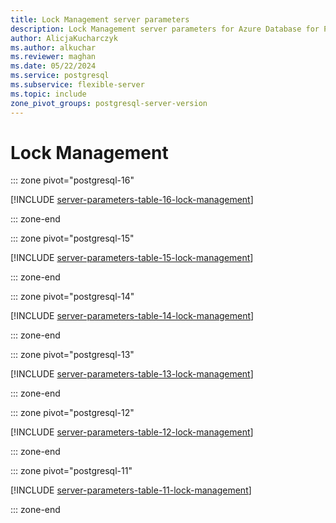 ```yaml
---
title: Lock Management server parameters
description: Lock Management server parameters for Azure Database for PostgreSQL - Flexible Server.
author: AlicjaKucharczyk
ms.author: alkuchar
ms.reviewer: maghan
ms.date: 05/22/2024
ms.service: postgresql
ms.subservice: flexible-server
ms.topic: include
zone_pivot_groups: postgresql-server-version
---
```

# Lock Management


::: zone pivot="postgresql-16"

[!INCLUDE [server-parameters-table-16-lock-management](./includes/server-parameters-table-16-lock-management.md)]

::: zone-end


::: zone pivot="postgresql-15"

[!INCLUDE [server-parameters-table-15-lock-management](./includes/server-parameters-table-15-lock-management.md)]

::: zone-end


::: zone pivot="postgresql-14"

[!INCLUDE [server-parameters-table-14-lock-management](./includes/server-parameters-table-14-lock-management.md)]

::: zone-end


::: zone pivot="postgresql-13"

[!INCLUDE [server-parameters-table-13-lock-management](./includes/server-parameters-table-13-lock-management.md)]

::: zone-end


::: zone pivot="postgresql-12"

[!INCLUDE [server-parameters-table-12-lock-management](./includes/server-parameters-table-12-lock-management.md)]

::: zone-end


::: zone pivot="postgresql-11"

[!INCLUDE [server-parameters-table-11-lock-management](./includes/server-parameters-table-11-lock-management.md)]

::: zone-end


